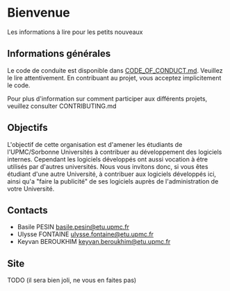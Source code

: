 # Bienvenue
Les informations à lire pour les petits nouveaux

## Informations générales
Le code de conduite est disponible dans [CODE_OF_CONDUCT.md](CODE_OF_CONDUCT.md). Veuillez le lire attentivement. En contribuant au projet, vous acceptez implicitement le code.

Pour plus d'information sur comment participer aux différents projets, veuillez consulter CONTRIBUTING.md

## Objectifs
L'objectif de cette organisation est d'amener les étudiants de l'UPMC/Sorbonne Universités à contribuer au développement des logiciels internes. Cependant les logiciels développés ont aussi vocation à étre utilisés par d'autres universités. Nous vous invitons donc, si vous êtes étudiant d'une autre Université, à contribuer aux logiciels développés ici, ainsi qu'a "faire la publicité" de ses logiciels auprès de l'administration de votre Université.

## Contacts
* Basile PESIN basile.pesin@etu.upmc.fr
* Ulysse FONTAINE ulysse.fontaine@etu.upmc.fr
* Keyvan BEROUKHIM keyvan.beroukhim@etu.upmc.fr

## Site
TODO (il sera bien joli, ne vous en faites pas)
